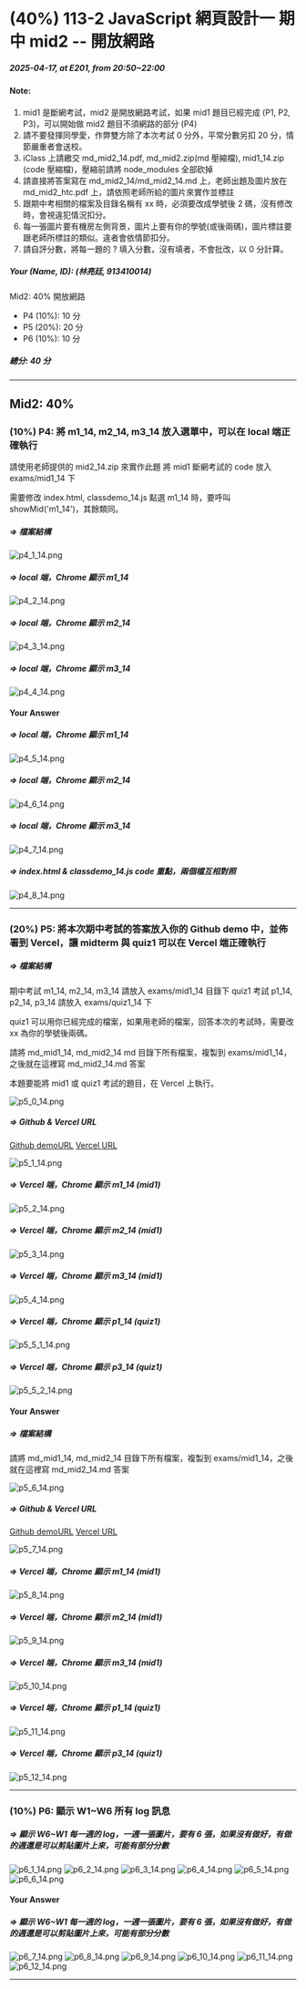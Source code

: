 # (40%) 113-2 JavaScript 網頁設計一 期中 mid2 -- 開放網路

##### 2025-04-17, at E201, from 20:50~22:00

#### Note:

1. mid1 是斷網考試，mid2 是開放網路考試，如果 mid1 題目已經完成 (P1, P2, P3)，可以開始做 mid2 題目不須網路的部分 (P4)
2. 請不要發揮同學愛，作弊雙方除了本次考試 0 分外，平常分數另扣 20 分，情節嚴重者會送校。
3. iClass 上請繳交 md_mid2_14.pdf, md_mid2.zip(md 壓縮檔), mid1_14.zip (code 壓縮檔)，壓縮前請將 node_modules 全部砍掉
4. 請直接將答案寫在 md_mid2_14/md_mid2_14.md 上，老師出題及圖片放在 md_mid2_htc.pdf 上，請依照老師所給的圖片來實作並標註
5. 跟期中考相關的檔案及目錄名稱有 xx 時，必須要改成學號後 2 碼，沒有修改時，會視違犯情況扣分。
6. 每一張圖片要有機房左側背景，圖片上要有你的學號(或後兩碼)，圖片標註要跟老師所標註的類似。違者會依情節扣分。
7. 請自評分數，將每一題的 ? 填入分數，沒有填者，不會批改，以 0 分計算。

##### Your (Name, ID): (林亮廷, 913410014)

Mid2: 40% 開放網路

- P4 (10%): 10 分
- P5 (20%): 20 分
- P6 (10%): 10 分

##### 總分: 40 分

---

## Mid2: 40%

### (10%) P4: 將 m1_14, m2_14, m3_14 放入選單中，可以在 local 端正確執行

請使用老師提供的 mid2_14.zip 來實作此題
將 mid1 斷網考試的 code 放入 exams/mid1_14 下

需要修改 index.html, classdemo_14.js
點選 m1_14 時，要呼叫 showMid('m1_14')，其餘類同。

##### => 檔案結構

![p4_1_14.png](p4_1_14.png)

##### => local 端，Chrome 顯示 m1_14

![p4_2_14.png](p4_2_14.png)

##### => local 端，Chrome 顯示 m2_14

![p4_3_14.png](p4_3_14.png)

##### => local 端，Chrome 顯示 m3_14

![p4_4_14.png](p4_4_14.png)

#### Your Answer

##### => local 端，Chrome 顯示 m1_14

![p4_5_14.png](p4_5_14.png)

##### => local 端，Chrome 顯示 m2_14

![p4_6_14.png](p4_6_14.png)

##### => local 端，Chrome 顯示 m3_14

![p4_7_14.png](p4_7_14.png)

##### => index.html & classdemo_14.js code 重點，兩個檔互相對照

![p4_8_14.png](p4_8_14.png)

---

### (20%) P5: 將本次期中考試的答案放入你的 Github demo 中，並佈署到 Vercel，讓 midterm 與 quiz1 可以在 Vercel 端正確執行

##### => 檔案結構

期中考試 m1_14, m2_14, m3_14 請放入 exams/mid1_14 目錄下
quiz1 考試 p1_14, p2_14, p3_14 請放入 exams/quiz1_14 下

quiz1 可以用你已經完成的檔案，如果用老師的檔案，回答本次的考試時，需要改 xx 為你的學號後兩碼。

請將 md_mid1_14, md_mid2_14 md 目錄下所有檔案，複製到 exams/mid1_14，之後就在這裡寫 md_mid2_14.md 答案

本題要能將 mid1 或 quiz1 考試的題目，在 Vercel 上執行。

![p5_0_14.png](p5_0_14.png)

##### => Github & Vercel URL

[Github demoURL]()
[Vercel URL]()

![p5_1_14.png](p5_1_14.png)

##### => Vercel 端，Chrome 顯示 m1_14 (mid1)

![p5_2_14.png](p5_2_14.png)

##### => Vercel 端，Chrome 顯示 m2_14 (mid1)

![p5_3_14.png](p5_3_14.png)

##### => Vercel 端，Chrome 顯示 m3_14 (mid1)

![p5_4_14.png](p5_4_14.png)

##### => Vercel 端，Chrome 顯示 p1_14 (quiz1)

![p5_5_1_14.png](p5_5_1_14.png)

##### => Vercel 端，Chrome 顯示 p3_14 (quiz1)

![p5_5_2_14.png](p5_5_2_14.png)

#### Your Answer

##### => 檔案結構

請將 md_mid1_14, md_mid2_14 目錄下所有檔案，複製到 exams/mid1_14，之後就在這裡寫 md_mid2_14.md 答案

![p5_6_14.png](p5_6_14.png)

##### => Github & Vercel URL

[Github demoURL]()
[Vercel URL]()

![p5_7_14.png](p5_7_14.png)

##### => Vercel 端，Chrome 顯示 m1_14 (mid1)

![p5_8_14.png](p5_8_14.png)

##### => Vercel 端，Chrome 顯示 m2_14 (mid1)

![p5_9_14.png](p5_9_14.png)

##### => Vercel 端，Chrome 顯示 m3_14 (mid1)

![p5_10_14.png](p5_10_14.png)

##### => Vercel 端，Chrome 顯示 p1_14 (quiz1)

![p5_11_14.png](p5_11_14.png)

##### => Vercel 端，Chrome 顯示 p3_14 (quiz1)

![p5_12_14.png](p5_12_14.png)

---

### (10%) P6: 顯示 W1~W6 所有 log 訊息

##### => 顯示 W6~W1 每一週的 log，一週一張圖片，要有 6 張，如果沒有做好，有做的週還是可以剪貼圖片上來，可能有部分分數

![p6_1_14.png](p6_1_14.png)
![p6_2_14.png](p6_2_14.png)
![p6_3_14.png](p6_3_14.png)
![p6_4_14.png](p6_4_14.png)
![p6_5_14.png](p6_5_14.png)
![p6_6_14.png](p6_6_14.png)

#### Your Answer

##### => 顯示 W6~W1 每一週的 log，一週一張圖片，要有 6 張，如果沒有做好，有做的週還是可以剪貼圖片上來，可能有部分分數

![p6_7_14.png](p6_7_14.png)
![p6_8_14.png](p6_8_14.png)
![p6_9_14.png](p6_9_14.png)
![p6_10_14.png](p6_10_14.png)
![p6_11_14.png](p6_11_14.png)
![p6_12_14.png](p6_12_14.png)

---
